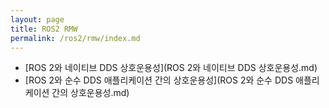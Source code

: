 ```yaml
---
layout: page
title: ROS2 RMW
permalink: /ros2/rmw/index.md
---
```


- [ROS 2와 네이티브 DDS 상호운용성](ROS 2와 네이티브 DDS 상호운용성.md)
- [ROS 2와 순수 DDS 애플리케이션 간의 상호운용성](ROS 2와 순수 DDS 애플리케이션 간의 상호운용성.md)


